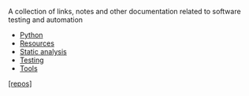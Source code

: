 A collection of links, notes and other documentation related to software
testing and automation

- [Python](python.md)
- [Resources](resources.md)
- [Static analysis](static.md)
- [Testing](testing.md)
- [Tools](tools.md)

[[repos]](https://github.com/torandu)
